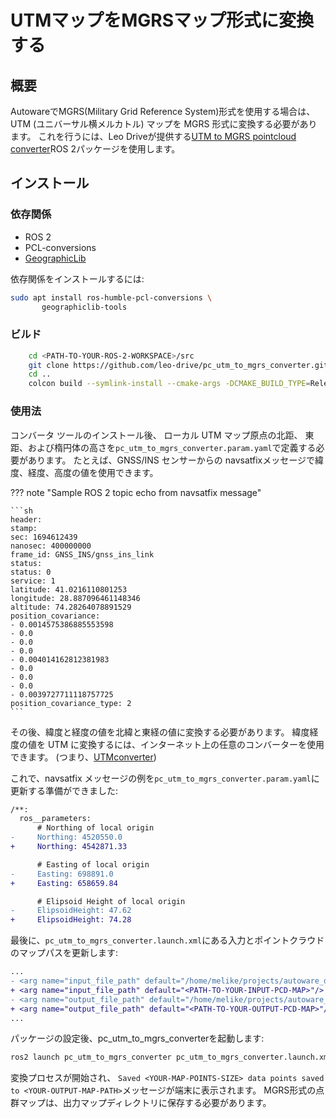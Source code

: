 # UTMマップをMGRSマップ形式に変換する

## 概要

AutowareでMGRS(Military Grid Reference System)形式を使用する場合は、
UTM (ユニバーサル横メルカトル) マップを MGRS 形式に変換する必要があります。
これを行うには、Leo Driveが提供する[UTM to MGRS pointcloud converter](https://github.com/leo-drive/pc_utm_to_mgrs_converter)ROS 2パッケージを使用します。

## インストール

### 依存関係

- ROS 2
- PCL-conversions
- [GeographicLib](https://geographiclib.sourceforge.io/C++/doc/install.html)

依存関係をインストールするには:

```bash
sudo apt install ros-humble-pcl-conversions \
       geographiclib-tools
```

### ビルド

```bash
    cd <PATH-TO-YOUR-ROS-2-WORKSPACE>/src
    git clone https://github.com/leo-drive/pc_utm_to_mgrs_converter.git
    cd ..
    colcon build --symlink-install --cmake-args -DCMAKE_BUILD_TYPE=Release
```

### 使用法

コンバータ ツールのインストール後、
ローカル UTM マップ原点の北距、
東距、および楕円体の高さを`pc_utm_to_mgrs_converter.param.yaml`で定義する必要があります。
たとえば、GNSS/INS センサーからの
navsatfixメッセージで緯度、経度、高度の値を使用できます。

??? note "Sample ROS 2 topic echo from navsatfix message"

    ```sh
    header:
    stamp:
    sec: 1694612439
    nanosec: 400000000
    frame_id: GNSS_INS/gnss_ins_link
    status:
    status: 0
    service: 1
    latitude: 41.0216110801253
    longitude: 28.887096461148346
    altitude: 74.28264078891529
    position_covariance:
    - 0.0014575386885553598
    - 0.0
    - 0.0
    - 0.0
    - 0.004014162812381983
    - 0.0
    - 0.0
    - 0.0
    - 0.0039727711118757725
    position_covariance_type: 2
    ```

その後、緯度と経度の値を北緯と東経の値に変換する必要があります。
緯度経度の値を UTM に変換するには、インターネット上の任意のコンバーターを使用できます。
(つまり、[UTMconverter](https://www.latlong.net/lat-long-utm.html))

これで、navsatfix メッセージの例を`pc_utm_to_mgrs_converter.param.yaml`に
更新する準備ができました:

```diff
/**:
  ros__parameters:
      # Northing of local origin
-     Northing: 4520550.0
+     Northing: 4542871.33

      # Easting of local origin
-     Easting: 698891.0
+     Easting: 658659.84

      # Elipsoid Height of local origin
-     ElipsoidHeight: 47.62
+     ElipsoidHeight: 74.28
```

最後に、`pc_utm_to_mgrs_converter.launch.xml`にある入力とポイントクラウドのマップパスを更新します:

```diff
...
- <arg name="input_file_path" default="/home/melike/projects/autoware_data/gebze_pospac_map/pointcloud_map.pcd"/>
+ <arg name="input_file_path" default="<PATH-TO-YOUR-INPUT-PCD-MAP>"/>
- <arg name="output_file_path" default="/home/melike/projects/autoware_data/gebze_pospac_map/pointcloud_map_mgrs_orto.pcd"/>
+ <arg name="output_file_path" default="<PATH-TO-YOUR-OUTPUT-PCD-MAP>"/>
...
```

パッケージの設定後、pc_utm_to_mgrs_converterを起動します:

```bash
ros2 launch pc_utm_to_mgrs_converter pc_utm_to_mgrs_converter.launch.xml
```

変換プロセスが開始され、
`Saved <YOUR-MAP-POINTS-SIZE> data points saved to <YOUR-OUTPUT-MAP-PATH>`メッセージが端末に表示されます。
MGRS形式の点群マップは、出力マップディレクトリに保存する必要があります。
